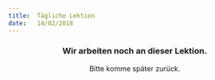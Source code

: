 ```yaml
---
title:  Tägliche Lektion
date:   14/02/2018
---
```


### <center>Wir arbeiten noch an dieser Lektion.</center>
<center>Bitte komme später zurück.</center>